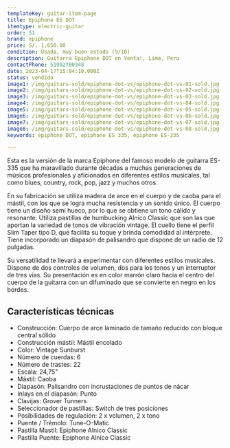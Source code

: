 ```yaml
---
templateKey: guitar-item-page
title: Epiphone ES DOT
itemtype: electric-guitar
order: 51
brand: epiphone
price: S/. 1,650.00
condition: Usada, muy buen estado (9/10)
description: Guitarra Epiphone DOT en Venta!, Lima, Peru
contactPhone: 51992780348
date: 2023-04-17T15:04:10.000Z
status: vendido
image1: /img/guitars-sold/epiphone-dot-vs/epiphone-dot-vs-01-sold.jpg
image2: /img/guitars-sold/epiphone-dot-vs/epiphone-dot-vs-02-sold.jpg
image3: /img/guitars-sold/epiphone-dot-vs/epiphone-dot-vs-03-sold.jpg
image4: /img/guitars-sold/epiphone-dot-vs/epiphone-dot-vs-04-sold.jpg
image5: /img/guitars-sold/epiphone-dot-vs/epiphone-dot-vs-05-sold.jpg
image6: /img/guitars-sold/epiphone-dot-vs/epiphone-dot-vs-06-sold.jpg
image7: /img/guitars-sold/epiphone-dot-vs/epiphone-dot-vs-07-sold.jpg
image8: /img/guitars-sold/epiphone-dot-vs/epiphone-dot-vs-08-sold.jpg
keywords: epiphone DOT, epiphone ES 335, epiphone ES-335

---
```

Esta es la versión de la marca Epiphone del famoso modelo de guitarra ES-335 que ha maravillado durante décadas a muchas generaciones de músicos profesionales y aficionados en diferentes estilos musicales, tal como blues, country, rock, pop, jazz y muchos otros.

En su fabricación se utiliza madera de arce en el cuerpo y de caoba para el mástil, con los que se logra mucha resistencia y un sonido único. El cuerpo tiene un diseño semi hueco, por lo que se obtiene un tono cálido y resonante.
Utiliza pastillas de humbucking Alnico Classic que son las que aportan la variedad de tonos de vibración vintage.
El cuello tiene el perfil Slim Taper tipo D, que facilita su toque y brinda comodidad al intérprete. Tiene incorporado un diapasón de palisandro que dispone de un radio de 12 pulgadas.

Su versatilidad te llevará a experimentar con diferentes estilos musicales. Dispone de dos controles de volumen, dos para los tonos y un interruptor de tres vías. Su presentación es en color marrón claro hacia el centro del cuerpo de la guitarra con un difuminado que se convierte en negro en los bordes.

## Características técnicas

* Construcción: Cuerpo de arce laminado de tamaño reducido con bloque central sólido
* Construcción mástil: Mástil encolado
* Color: Vintage Sunburst
* Número de cuerdas: 6
* Número de trastes: 22
* Escala: 24,75"
* Mástil: Caoba
* Diapasón: Palisandro con incrustaciones de puntos de nácar
* Inlays en el diapasón: Punto
* Clavijas: Grover Tunners
* Seleccionador de pastillas: Switch de tres posiciones
* Posibilidades de regulación: 2 x volumen, 2 x tono
* Puente / Trémolo: Tune-O-Matic
* Pastilla Mastil: Epiphone Alnico Classic
* Pastilla Puente: Epiphone Alnico Classic